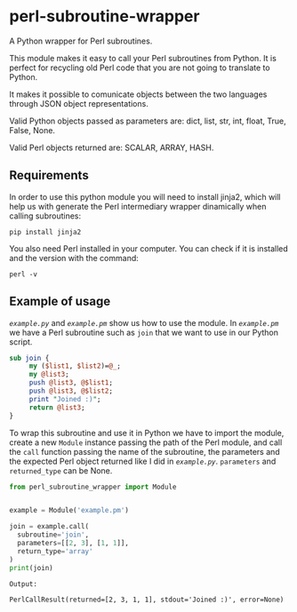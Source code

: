 # perl-subroutine-wrapper

A Python wrapper for Perl subroutines.

This module makes it easy to call your Perl subroutines from Python. It is perfect for recycling old Perl code that you are not going to translate to Python.

It makes it possible to comunicate objects between the two languages through JSON object representations.

Valid Python objects passed as parameters are: dict, list, str, int, float, True, False, None.

Valid Perl objects returned are: SCALAR, ARRAY, HASH.


## Requirements

In order to use this python module you will need to install jinja2, which will help us with generate the Perl intermediary wrapper dinamically when calling subroutines:
```
pip install jinja2
```
You also need Perl installed in your computer. You can check if it is installed and the version with the command:
```
perl -v
```

## Example of usage

*`example.py`* and *`example.pm`* show us how to use the module.
In *`example.pm`* we have a Perl subroutine such as `join` that we want to use in our Python script.

```perl
sub join { 
     my ($list1, $list2)=@_; 
     my @list3; 
     push @list3, @$list1; 
     push @list3, @$list2; 
     print "Joined :)"; 
     return @list3;
}
```

To wrap this subroutine and use it in Python we have to import the module, create a new `Module` instance passing the path of the Perl module, and call the `call` function passing the name of the subroutine, the parameters and the expected Perl object returned like I did in *`example.py`*. `parameters` and `returned_type` can be None.

```python
from perl_subroutine_wrapper import Module


example = Module('example.pm')

join = example.call(
  subroutine='join', 
  parameters=[[2, 3], [1, 1]], 
  return_type='array'
)
print(join)
```

```
Output:

PerlCallResult(returned=[2, 3, 1, 1], stdout='Joined :)', error=None)
```
